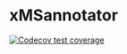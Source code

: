 # xMSannotator

  <!-- badges: start -->
  [![Codecov test coverage](https://codecov.io/gh/hechth/recetox-xMSannotator/branch/advanced-annotation-test/graph/badge.svg)](https://codecov.io/gh/hechth/recetox-xMSannotator?branch=advanced-annotation-test)
  <!-- badges: end -->